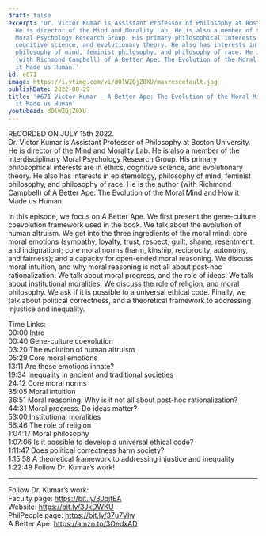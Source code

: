 ```yaml
---
draft: false
excerpt: 'Dr. Victor Kumar is Assistant Professor of Philosophy at Boston University.
  He is director of the Mind and Morality Lab. He is also a member of the interdisciplinary
  Moral Psychology Research Group. His primary philosophical interests are in ethics,
  cognitive science, and evolutionary theory. He also has interests in epistemology,
  philosophy of mind, feminist philosophy, and philosophy of race. He is the author
  (with Richmond Campbell) of A Better Ape: The Evolution of the Moral Mind and How
  it Made us Human.'
id: e671
image: https://i.ytimg.com/vi/dOlWZQjZ0XU/maxresdefault.jpg
publishDate: 2022-08-29
title: '#671 Victor Kumar - A Better Ape: The Evolution of the Moral Mind and How
  it Made us Human'
youtubeid: dOlWZQjZ0XU
---
```

RECORDED ON JULY 15th 2022.  
Dr. Victor Kumar is Assistant Professor of Philosophy at Boston University. He is director of the Mind and Morality Lab. He is also a member of the interdisciplinary Moral Psychology Research Group. His primary philosophical interests are in ethics, cognitive science, and evolutionary theory. He also has interests in epistemology, philosophy of mind, feminist philosophy, and philosophy of race. He is the author (with Richmond Campbell) of A Better Ape: The Evolution of the Moral Mind and How it Made us Human.

In this episode, we focus on A Better Ape. We first present the gene-culture coevolution framework used in the book. We talk about the evolution of human altruism. We get into the three ingredients of the moral mind: core moral emotions (sympathy, loyalty, trust, respect, guilt, shame, resentment, and indignation); core moral norms (harm, kinship, reciprocity, autonomy, and fairness); and a capacity for open-ended moral reasoning. We discuss moral intuition, and why moral reasoning is not all about post-hoc rationalization. We talk about moral progress, and the role of ideas. We talk about institutional moralities. We discuss the role of religion, and moral philosophy. We ask if it is possible to a universal ethical code. Finally, we talk about political correctness, and a theoretical framework to addressing injustice and inequality.

Time Links:  
00:00 Intro  
00:40  Gene-culture coevolution  
03:20  The evolution of human altruism  
05:29  Core moral emotions  
13:11  Are these emotions innate?  
19:34  Inequality in ancient and traditional societies  
24:12  Core moral norms  
35:05  Moral intuition  
36:51  Moral reasoning. Why is it not all about post-hoc rationalization?  
44:31  Moral progress. Do ideas matter?  
53:00  Institutional moralities  
56:46  The role of religion  
1:04:17  Moral philosophy  
1:07:06  Is it possible to develop a universal ethical code?  
1:11:47  Does political correctness harm society?  
1:15:58  A theoretical framework to addressing injustice and inequality  
1:22:49  Follow Dr. Kumar’s work!

---

Follow Dr. Kumar’s work:  
Faculty page: https://bit.ly/3JqjtEA  
Website: https://bit.ly/3JkDWKU  
PhilPeople page: https://bit.ly/37u7Vlw  
A Better Ape: https://amzn.to/3OedxAD
